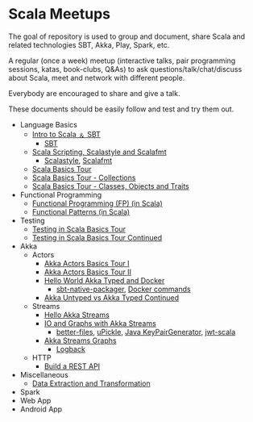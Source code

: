 # Scala Meetups

The goal of repository is used to group and document, share Scala and related technologies SBT, Akka, Play, Spark, etc.

A regular (once a week) meetup (interactive talks, pair programming sessions, katas, book-clubs, Q&As) to ask questions/talk/chat/discuss about Scala, meet and network with different people.

Everybody are encouraged to share and give a talk.  

These documents should be easily follow and test and try them out.

- Language Basics
  - [Intro to Scala &#65120; SBT](https://github.com/kasonchan/scalameetups/tree/master/scalameetup1)
    - [SBT](https://www.scala-sbt.org/1.x/docs/index.html)
  - [Scala Scripting, Scalastyle and Scalafmt](https://github.com/kasonchan/scalameetups/tree/master/scalameetup2)
    - [Scalastyle](http://www.scalastyle.org/), [Scalafmt](http://scalameta.org/scalafmt/)
  - [Scala Basics Tour](https://github.com/kasonchan/scalameetups/tree/master/scalameetup3)
  - [Scala Basics Tour - Collections](https://github.com/kasonchan/scalameetups/tree/master/scalameetup6-slides)
  - [Scala Basics Tour - Classes, Objects and Traits](https://github.com/kasonchan/scalameetups/tree/master/scalameetup7)
- Functional Programming
  - [Functional Programming (FP) (in Scala)](https://github.com/kasonchan/scalameetups/tree/master/scalameetup8)
  - [Functional Patterns (in Scala)](https://github.com/kasonchan/scalameetups/tree/master/scalameetup9)
- Testing
  - [Testing in Scala Basics Tour](https://github.com/kasonchan/scalameetups/tree/master/scalameetup12)
  - [Testing in Scala Basics Tour Continued](https://github.com/kasonchan/scalameetups/tree/master/scalameetup13)
- Akka
  - Actors
    - [Akka Actors Basics Tour I](https://github.com/kasonchan/scalameetups/tree/master/scalameetup4-slides)
    - [Akka Actors Basics Tour II](https://github.com/kasonchan/scalameetups/tree/master/scalameetup5-slides)
    - [Hello World Akka Typed and Docker](https://github.com/kasonchan/scalameetups/tree/master/scalameetup16)
      - [sbt-native-packager](https://github.com/sbt/sbt-native-packager), [Docker commands](https://docs.docker.com/engine/reference/commandline/docker/)
    - [Akka Untyped vs Akka Typed Continued](https://github.com/kasonchan/scalameetups/tree/master/scalameetup17)
  - Streams
    - [Hello Akka Streams](https://github.com/kasonchan/scalameetups/tree/master/scalameetup18)
    - [IO and Graphs with Akka Streams](https://github.com/kasonchan/scalameetups/tree/master/scalameetup19)
      - [better-files](https://github.com/pathikrit/better-files), [uPickle](http://www.lihaoyi.com/upickle/), [Java KeyPairGenerator](https://docs.oracle.com/javase/7/docs/api/java/security/KeyPairGenerator.html),  [jwt-scala](https://github.com/pauldijou/jwt-scala)
    - [Akka Streams Graphs](https://github.com/kasonchan/scalameetups/tree/master/scalameetup20)
      - [Logback](https://logback.qos.ch/)
  - HTTP
    - [Build a REST API](https://github.com/kasonchan/scalameetups/tree/master/scalameetup10)
- Miscellaneous
  - [Data Extraction and Transformation](https://github.com/kasonchan/scalameetups/tree/master/scalameetup14)
- Spark
- Web App
- Android App
